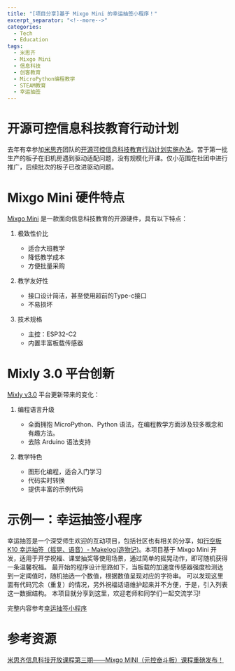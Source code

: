 ```yaml
---
title: "[项目分享]基于 Mixgo Mini 的幸运抽签小程序！"
excerpt_separator: "<!--more-->"
categories:
  - Tech
  - Education
tags:
  - 米思齐
  - Mixgo Mini
  - 信息科技
  - 创客教育
  - MicroPython编程教学
  - STEAM教育
  - 幸运抽签
---
```

# 开源可控信息科技教育行动计划
去年有幸参加[米思齐](https://mixly.cn/)团队的[开源可控信息科技教育行动计划实施办法](https://mp.weixin.qq.com/s/r1v_C-D0fuN_bJOD6t8Mdw)。苦于第一批生产的板子在旧机房遇到驱动适配问题，没有规模化开课。仅小范围在社团中进行推广，后续批次的板子已改进驱动问题。

<!--more-->

# Mixgo Mini 硬件特点

[Mixgo Mini](https://mixly.cn/fredqian/mixgomini) 是一款面向信息科技教育的开源硬件，具有以下特点：
1. 极致性价比
   - 适合大班教学
   - 降低教学成本
   - 方便批量采购

2. 教学友好性
   - 接口设计简洁，甚至使用超前的Type-c接口
   - 不易损坏

3. 技术规格
   - 主控：ESP32-C2
   - 内置丰富板载传感器

# Mixly 3.0 平台创新
[Mixly v3.0](https://go.mixly.cn/) 平台更新带来的变化：

1. 编程语言升级
   - 全面拥抱 MicroPython、Python 语法，在编程教学方面涉及较多概念和有趣方法。
   - 去除 Arduino 语法支持

2. 教学特色
   - 图形化编程，适合入门学习
   - 代码实时转换
   - 提供丰富的示例代码

# 示例一：幸运抽签小程序

幸运抽签是一个深受师生欢迎的互动项目，包括社区也有相关的分享，如[行空板K10 幸运抽签（摇晃、语音）- Makelog(造物记)](https://makelog.dfrobot.com.cn/article-315747.html)。本项目基于 Mixgo Mini 开发，适用于开学祝福、课堂抽奖等使用场景，通过简单的摇晃动作，即可随机获得一条温馨祝福。
最开始的程序设计思路如下，当板载的加速度传感器强度检测达到一定阈值时，随机抽选一个数值，根据数值呈现对应的字符串。
可以发现这里面有代码冗余（重复）的情况，另外祝福话语维护起来并不方便，于是，引入列表这一数据结构。
本项目就分享到这里，欢迎老师和同学们一起交流学习!

完整内容参考[幸运抽签小程序](https://mc.dfrobot.com.cn/thread-397559-1-1.html?fromuid=843218)

# 参考资源
[米思齐信息科技开放课程第三期——Mixgo MINI（元控奋斗板）课程重磅发布！](https://mp.weixin.qq.com/s/HpgGZ9o3_o7Ra0EzMYZLPQ)